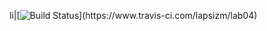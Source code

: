 li|[![Build Status](https://www.travis-ci.com/lapsizm/lab04.svg?branch=ma..)](https://www.travis-ci.com/lapsizm/lab04)

